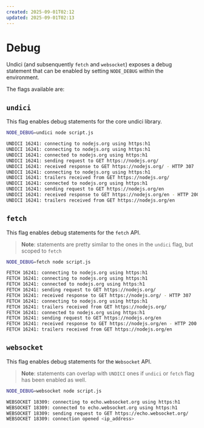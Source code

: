 ```yaml
---
created: 2025-09-01T02:12
updated: 2025-09-01T02:13
---
```

# Debug

Undici (and subsenquently `fetch` and `websocket`) exposes a debug statement that can be enabled by setting `NODE_DEBUG` within the environment.

The flags available are:

## `undici`

This flag enables debug statements for the core undici library.

```sh
NODE_DEBUG=undici node script.js

UNDICI 16241: connecting to nodejs.org using https:h1
UNDICI 16241: connecting to nodejs.org using https:h1
UNDICI 16241: connected to nodejs.org using https:h1
UNDICI 16241: sending request to GET https://nodejs.org/
UNDICI 16241: received response to GET https://nodejs.org/ - HTTP 307
UNDICI 16241: connecting to nodejs.org using https:h1
UNDICI 16241: trailers received from GET https://nodejs.org/
UNDICI 16241: connected to nodejs.org using https:h1
UNDICI 16241: sending request to GET https://nodejs.org/en
UNDICI 16241: received response to GET https://nodejs.org/en - HTTP 200
UNDICI 16241: trailers received from GET https://nodejs.org/en
```

## `fetch`

This flag enables debug statements for the `fetch` API.

> **Note**: statements are pretty similar to the ones in the `undici` flag, but scoped to `fetch`

```sh
NODE_DEBUG=fetch node script.js

FETCH 16241: connecting to nodejs.org using https:h1
FETCH 16241: connecting to nodejs.org using https:h1
FETCH 16241: connected to nodejs.org using https:h1
FETCH 16241: sending request to GET https://nodejs.org/
FETCH 16241: received response to GET https://nodejs.org/ - HTTP 307
FETCH 16241: connecting to nodejs.org using https:h1
FETCH 16241: trailers received from GET https://nodejs.org/
FETCH 16241: connected to nodejs.org using https:h1
FETCH 16241: sending request to GET https://nodejs.org/en
FETCH 16241: received response to GET https://nodejs.org/en - HTTP 200
FETCH 16241: trailers received from GET https://nodejs.org/en
```

## `websocket`

This flag enables debug statements for the `Websocket` API.

> **Note**: statements can overlap with `UNDICI` ones if `undici` or `fetch` flag has been enabled as well.

```sh
NODE_DEBUG=websocket node script.js

WEBSOCKET 18309: connecting to echo.websocket.org using https:h1
WEBSOCKET 18309: connected to echo.websocket.org using https:h1
WEBSOCKET 18309: sending request to GET https://echo.websocket.org/
WEBSOCKET 18309: connection opened <ip_address>
```
